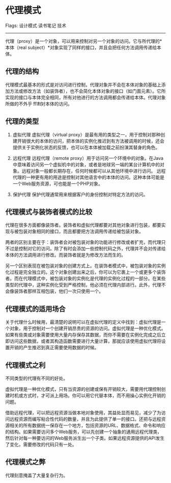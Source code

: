 # 代理模式

Flags: 设计模式 读书笔记 技术

---

代理（proxy）是一个对象，可以用来控制对另一个对象的访问。它与所代理的*本体（real subject）*对象实现了同样的接口，并且会把任何方法调用传递给本体。

## 代理的结构

代理模式最基本的形式是对访问进行控制，代理对象并不会在本体对象的基础上添加方法或修改方法（如装饰者），也不会简化本体对象的接口（如门面元素）。它所实现的接口与本体完全相同，所有对他进行的方法调用都会传递给本体。代理对象所做的不外乎*节制*对本体的访问。

## 代理的类型

1. 虚拟代理
 虚拟代理（virtual proxy）是最有用的类型之一，用于控制对那种创建开销很大的本体的访问，把本体的实例化推迟到有方法被调用的时候，还会提供关于实例化状态的反馈，也可以在本体被加载之前扮演其替身的角色。

2. 远程代理
 远程代理（remote proxy）用于访问另一个环境中的对象。在Java中意味着访问另一个虚拟机中的对象，或者是地球另一端的某台计算机中的对象。远程对象一般都长期存在，任何时候都可以从其他环境中进行访问。
 远程代理的一种更有用的用途是控制对其他语言中的本体的访问。这种本体可能是一个Web服务资源，可也能是一个PHP对象。

3. 保护代理
 保护代理通常用来根据客户的身份控制对特定方法的访问。

## 代理模式与装饰者模式的比较

代理在很多方面都像装饰者。装饰者和虚拟代理都要对其他对象进行包装，都要实现与被包装对象相同的接口，而且都要把方法调用传递给被包装对象。

两者的区别主要在于：装饰者会对被包装对象的功能进行修改或者扩充，而代理只不过是控制对它的访问。除了有时会添加一些控制代码之外，代理并不会对传递给本体的方法调用进行修改。而装饰者就是为修改方法而生的。

另一个区别表现在被包装对象的创建方式上。在装饰者模式中，被包装对象的实例化过程是完全独立的。这个对象创建出来之后，你可以为它裹上一个或更多个装饰者。而在代理模式中，被包装对象的实例化是代理的实例化过程的一部分。在某些类型的代理中，这种实例化受到严格控制，他必须在代理内部进行。此外，代理不会像装饰者那样互相包装，他们一次只使用一个。

## 代理模式的适用场合

关于代理什么时候用，最清楚的说明可以在虚拟代理的定义中找到：虚拟代理是一个对象，用于控制对一个创建开销昂贵的资源的访问。虚拟代理是一种优化模式。如果有些类或对象需要使用大量内存保存其数据，而你不需要在实例化完成之后立即访问这些数据，或者其构造函数需要进行大量计算，那就应该使用虚拟代理将设置开销的产生推迟到真正需要使用数据的时候。

## 代理模式之利

不同类型的代理有不同的好处。

虚拟代理是一种优化模式，只有当资源的创建或保有开销较大，需要用代理控制创建时机或方式时，才可派上用场。你可以用它代替本体，而不用操心实例化开销的问题。

借助远程代理，可以把远程资源当做本地对象使用，其益处显而易见，减少了为访问远程资源而编写粘合性代码的数量，并且为此提供了单一的接口。还把与远程资源相关的所有数据统一保存在一个地方，包括资源的URL、数据格式、命令和响应的结构。如果需要访问多个Web服务，可以先创建一个抽象的通用远程代理类，然后针对每一种要访问的Web服务派生出一个子类。如果远程资源提供的API发生了变化，需要修改的代码只有一处。

## 代理模式之弊

代理刻意掩盖了大量复杂行为。